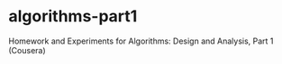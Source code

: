 algorithms-part1
================

Homework and Experiments for Algorithms: Design and Analysis, Part 1 (Cousera)
